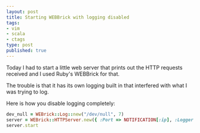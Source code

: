 ```yaml
---
layout: post
title: Starting WEBBrick with logging disabled
tags:
- vim
- scala
- ctags
type: post
published: true
---
```


Today I had to start a little web server that prints out the HTTP requests
received and I used Ruby's WEBBrick for that.

The trouble is that it has its own logging built in that interfered with what
I was trying to log.

Here is how you disable logging completely:

```ruby
dev_null = WEBrick::Log::new("/dev/null", 7)
server = WEBrick::HTTPServer.new({ :Port => NOTIFICATION[:ip], :Logger => dev_null, :AccessLog => dev_null })
server.start
```

